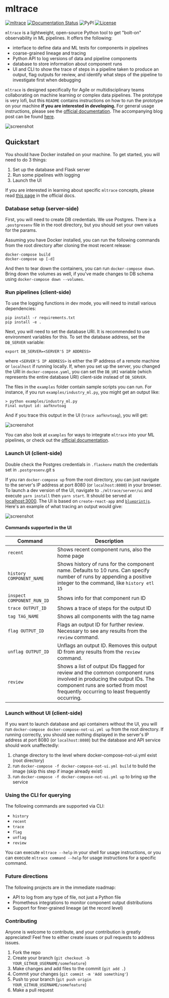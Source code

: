 # mltrace

[![mltrace](https://github.com/loglabs/mltrace/actions/workflows/python-package.yml/badge.svg)](https://github.com/loglabs/mltrace/actions/workflows/python-package.yml)
[![Documentation Status](https://readthedocs.org/projects/mltrace/badge/?version=latest)](https://mltrace.readthedocs.io/en/latest/?badge=latest)
![PyPI](https://img.shields.io/pypi/v/mltrace)
[![License](https://img.shields.io/badge/License-Apache%202.0-blue.svg)](https://opensource.org/licenses/Apache-2.0)

`mltrace` is a lightweight, open-source Python tool to get "bolt-on" observability in ML pipelines. It offers the following:

- interface to define data and ML tests for components in pipelines
- coarse-grained lineage and tracing
- Python API to log versions of data and pipeline components
- database to store information about component runs
- UI and CLI to show the trace of steps in a pipeline taken to produce an output, flag outputs for review, and identify what steps of the pipeline to investigate first when debugging

`mltrace` is designed specifically for Agile or multidisciplinary teams collaborating on machine learning or complex data pipelines. The prototype is very lofi, but this `README` contains instructions on how to run the prototype on your machine **if you are interested in developing.** For general usage instructions, please see the [official documentation](https://mltrace.readthedocs.io/en/latest/). The accompanying blog post can be found [here](https://www.shreya-shankar.com/introducing-mltrace/).

![screenshot](./res/home.png)

## Quickstart

You should have Docker installed on your machine. To get started, you will need to do 3 things:

1. Set up the database and Flask server
2. Run some pipelines with logging
3. Launch the UI

If you are interested in learning about specific `mltrace` concepts, please read [this page](https://mltrace.readthedocs.io/en/latest/concepts.html) in the official docs.

### Database setup (server-side)

First, you will need to create DB credentials. We use Postgres. There is a `.postgresenv` file in the root directory, but you should set your own values for the params.

Assuming you have Docker installed, you can run the following commands from the
root directory after cloning the most recent release:

```
docker-compose build
docker-compose up [-d]
```

And then to tear down the containers, you can run `docker-compose down`. Bring down the volumes as well, if you've made changes to DB schema using `docker-compose down --volumes`.

### Run pipelines (client-side)

To use the logging functions in dev mode, you will need to install various dependencies:

```
pip install -r requirements.txt
pip install -e .
```

Next, you will need to set the database URI. It is recommended to use environment variables for this. To set the database address, set the `DB_SERVER` variable:

```
export DB_SERVER=<SERVER'S IP ADDRESS>
```

where `<SERVER'S IP ADDRESS>` is either the IP address of a remote machine or `localhost` if running locally. If, when you set up the server, you changed the URI in `docker-compose.yaml`, you can set the `DB_URI` variable (which represents the entire database URI) client-side instead of `DB_SERVER`.

The files in the `examples` folder contain sample scripts you can run. For instance, if you run `examples/industry_ml.py`, you might get an output like:

```
> python examples/industry_ml.py
Final output id: aafknvtoag
```

And if you trace this output in the UI (`trace aafknvtoag`), you will get:

![screenshot](./res/industry_ml.png)


You can also look at `examples` for ways to integrate `mltrace` into your ML pipelines, or check out the [official documentation](https://mltrace.readthedocs.io/en/latest/).

### Launch UI (client-side)

Double check the Postgres credentials in `.flaskenv` match the credentials set in `.postgresenv`.git s

If you ran `docker-compose up` from the root directory, you can just navigate to the server's IP address at port 8080 (or `localhost:8080`) in your browser. To launch a dev version of the UI, navigate to `./mltrace/server/ui` and execute `yarn install` then `yarn start`. It should be served at [localhost:3000](localhost:3000). The UI is based on `create-react-app` and [`blueprintjs`](https://blueprintjs.com/docs/). Here's an example of what tracing an output would give:

![screenshot](./res/trace.png)

#### Commands supported in the UI

| Command | Description |
|---|---|
| `recent` | Shows recent component runs, also the home page|
| `history COMPONENT_NAME` | Shows history of runs for the component name. Defaults to 10 runs. Can specify number of runs by appending a positive integer to the command, like `history etl 15`|
| `inspect COMPONENT_RUN_ID` | Shows info for that component run ID |
| `trace OUTPUT_ID` | Shows a trace of steps for the output ID |
| `tag TAG_NAME` | Shows all components with the tag name |
| `flag OUTPUT_ID` | Flags an output ID for further review. Necessary to see any results from the `review` command. |
| `unflag OUTPUT_ID` | Unflags an output ID. Removes this output ID from any results from the `review` command. |
| `review` | Shows a list of output IDs flagged for review and the common component runs involved in producing the output IDs. The component runs are sorted from most frequently occurring to least frequently occurring. |

### Launch without UI (client-side)
If you want to launch database and api containers without the UI, you will run `docker-compose docker-compose-not-ui.yml up` from the root directory. If running correctly, you should see nothing displayed in the server's IP address at port 8080 (or `localhost:8080`) but the database and API service should work unaffectedly:

1. change directory to the level where docker-compose-not-ui.yml exist (root directory)
2. run `docker-compose -f docker-compose-not-ui.yml build` to build the image (skip this step if image already exist)
3. run `docker-compose -f docker-compose-not-ui.yml up` to bring up the service

### Using the CLI for querying

The following commands are supported via CLI:

- `history`
- `recent`
- `trace`
- `flag`
- `unflag`
- `review`

You can execute `mltrace --help` in your shell for usage instructions, or you can execute `mltrace command --help` for usage instructions for a specific command.

### Future directions

The following projects are in the immediate roadmap:

* API to log from any type of file, not just a Python file
* Prometheus integrations to monitor component output distributions
* Support for finer-grained lineage (at the record level)

### Contributing

Anyone is welcome to contribute, and your contribution is greatly appreciated! Feel free to either create issues or pull requests to address issues.

1. Fork the repo
2. Create your branch (`git checkout -b YOUR_GITHUB_USERNAME/somefeature`)
3. Make changes and add files to the commit (`git add .`)
4. Commit your changes (`git commit -m 'Add something'`)
5. Push to your branch (`git push origin YOUR_GITHUB_USERNAME/somefeature`)
6. Make a pull request
